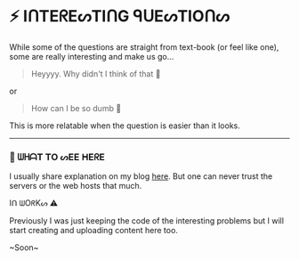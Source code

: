 <!-- Link Section -->
[1]: https://adityabhardwaj.dev

<!-- End -->

# ⚡️ IᑎTEᖇEᔕTIᑎG ᑫᑌEᔕTIOᑎᔕ

While some of the questions are straight from text-book (or feel like one), some are really interesting and make us go...

> Heyyyy. Why didn't I think of that 🤭

or

> How can I be so dumb 🤧

This is more relatable when the question is easier than it looks.

---

### 👀 ᗯᕼᗩT TO ᔕEE ᕼEᖇE

I usually share explanation on my blog [here][1]. But one can never trust the servers or the web hosts that much.


Iᑎ ᗯOᖇKᔕ  ⚠️ 

Previously I was just keeping the code of the interesting problems but I will start creating and uploading content here too.

~Soon~




